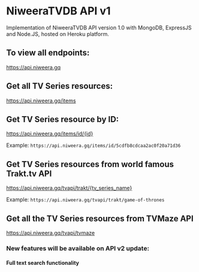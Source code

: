# NiweeraTVDB API v1

Implementation of NiweeraTVDB API version 1.0 with MongoDB, ExpressJS and Node.JS, hosted on Heroku platform.

## To view all endpoints:

https://api.niweera.gq

## Get all TV Series resources:

https://api.niweera.gq/items

## Get TV Series resource by ID:

https://api.niweera.gq/items/id/{id}

Example: `https://api.niweera.gq/items/id/5cdfb8cdcaa2ac0f20a71d36`

## Get TV Series resources from world famous Trakt.tv API

https://api.niweera.gq/tvapi/trakt/{tv_series_name}

Example: `https://api.niweera.gq/tvapi/trakt/game-of-thrones`

## Get all the TV Series resources from TVMaze API

https://api.niweera.gq/tvapi/tvmaze

### New features will be available on API v2 update:

#### Full text search functionality
